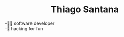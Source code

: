 <link rel="stylesheet" href="https://cdnjs.cloudflare.com/ajax/libs/font-awesome/6.0.0-beta3/css/all.min.css">

<h1 align="center"> Thiago Santana</h1>


-🐱‍💻 software developer <br>
-👾 hacking for fun


 
  

